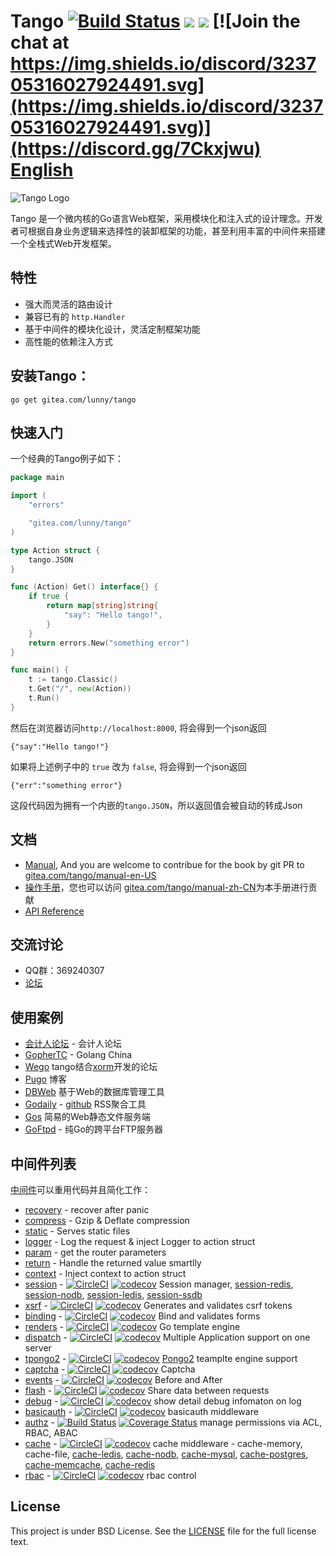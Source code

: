 Tango [![Build Status](https://drone.gitea.com/api/badges/lunny/tango/status.svg)](https://drone.gitea.com/lunny/tango)  [![](http://gocover.io/_badge/gitea.com/lunny/tango)](http://gocover.io/gitea.com/lunny/tango)
[![](https://goreportcard.com/badge/gitea.com/lunny/tango)](https://goreportcard.com/report/gitea.com/lunny/tango)
[![Join the chat at https://img.shields.io/discord/323705316027924491.svg](https://img.shields.io/discord/323705316027924491.svg)](https://discord.gg/7Ckxjwu)
[English](README.md)
=======================

![Tango Logo](logo.png)

Tango 是一个微内核的Go语言Web框架，采用模块化和注入式的设计理念。开发者可根据自身业务逻辑来选择性的装卸框架的功能，甚至利用丰富的中间件来搭建一个全栈式Web开发框架。

## 特性
- 强大而灵活的路由设计
- 兼容已有的 `http.Handler`
- 基于中间件的模块化设计，灵活定制框架功能
- 高性能的依赖注入方式

## 安装Tango：

    go get gitea.com/lunny/tango

## 快速入门

一个经典的Tango例子如下：

```go
package main

import (
    "errors"

    "gitea.com/lunny/tango"
)

type Action struct {
    tango.JSON
}

func (Action) Get() interface{} {
    if true {
        return map[string]string{
            "say": "Hello tango!",
        }
    }
    return errors.New("something error")
}

func main() {
    t := tango.Classic()
    t.Get("/", new(Action))
    t.Run()
}
```

然后在浏览器访问`http://localhost:8000`, 将会得到一个json返回

```
{"say":"Hello tango!"}
```

如果将上述例子中的 `true` 改为 `false`, 将会得到一个json返回

```
{"err":"something error"}
```

这段代码因为拥有一个内嵌的`tango.JSON`，所以返回值会被自动的转成Json

## 文档

- [Manual](http://gobook.io/read/gitea.com/tango/manual-en-US/), And you are welcome to contribue for the book by git PR to [gitea.com/tango/manual-en-US](https://gitea.com/tango/manual-en-US)
- [操作手册](http://gobook.io/read/gitea.com/tango/manual-zh-CN/)，您也可以访问 [gitea.com/tango/manual-zh-CN](https://gitea.com/tango/manual-zh-CN)为本手册进行贡献
- [API Reference](https://godoc.org/gitea.com/lunny/tango)

## 交流讨论

- QQ群：369240307
- [论坛](https://groups.google.com/forum/#!forum/go-tango)

## 使用案例

- [会计人论坛](https://www.kuaijiren.com) - 会计人论坛
- [GopherTC](https://github.com/jimmykuu/gopher/tree/2.0) - Golang China
- [Wego](https://gitea.com/tango/wego)  tango结合[xorm](http://www.xorm.io/)开发的论坛
- [Pugo](https://github.com/go-xiaohei/pugo) 博客
- [DBWeb](https://github.com/go-xorm/dbweb) 基于Web的数据库管理工具
- [Godaily](http://godaily.org) - [github](https://github.com/godaily/news) RSS聚合工具
- [Gos](https://gitea.com/tango/gos)  简易的Web静态文件服务端
- [GoFtpd](https://github.com/goftp/ftpd) - 纯Go的跨平台FTP服务器

## 中间件列表

[中间件](https://gitea.com/tango)可以重用代码并且简化工作：

- [recovery](https://gitea.com/lunny/tango/wiki/Recovery) - recover after panic
- [compress](https://gitea.com/lunny/tango/wiki/Compress) - Gzip & Deflate compression
- [static](https://gitea.com/lunny/tango/wiki/Static) - Serves static files
- [logger](https://gitea.com/lunny/tango/wiki/Logger) - Log the request & inject Logger to action struct
- [param](https://gitea.com/lunny/tango/wiki/Params) - get the router parameters
- [return](https://gitea.com/lunny/tango/wiki/Return) - Handle the returned value smartlly
- [context](https://gitea.com/lunny/tango/wiki/Context) - Inject context to action struct
- [session](https://gitea.com/tango/session) - [![CircleCI](https://circleci.com/gh/tango-contrib/session/tree/master.svg?style=svg)](https://circleci.com/gh/tango-contrib/session/tree/master) [![codecov](https://codecov.io/gh/tango-contrib/session/branch/master/graph/badge.svg)](https://codecov.io/gh/tango-contrib/session) Session manager, [session-redis](http://gitea.com/tango/session-redis), [session-nodb](http://gitea.com/tango/session-nodb), [session-ledis](http://gitea.com/tango/session-ledis), [session-ssdb](http://gitea.com/tango/session-ssdb)
- [xsrf](https://gitea.com/tango/xsrf) - [![CircleCI](https://circleci.com/gh/tango-contrib/xsrf/tree/master.svg?style=svg)](https://circleci.com/gh/tango-contrib/xsrf/tree/master) [![codecov](https://codecov.io/gh/tango-contrib/xsrf/branch/master/graph/badge.svg)](https://codecov.io/gh/tango-contrib/xsrf) Generates and validates csrf tokens
- [binding](https://gitea.com/tango/binding) - [![CircleCI](https://circleci.com/gh/tango-contrib/binding/tree/master.svg?style=svg)](https://circleci.com/gh/tango-contrib/binding/tree/master) [![codecov](https://codecov.io/gh/tango-contrib/binding/branch/master/graph/badge.svg)](https://codecov.io/gh/tango-contrib/binding) Bind and validates forms
- [renders](https://gitea.com/tango/renders) - [![CircleCI](https://circleci.com/gh/tango-contrib/renders/tree/master.svg?style=svg)](https://circleci.com/gh/tango-contrib/renders/tree/master) [![codecov](https://codecov.io/gh/tango-contrib/renders/branch/master/graph/badge.svg)](https://codecov.io/gh/tango-contrib/renders) Go template engine
- [dispatch](https://gitea.com/tango/dispatch) - [![CircleCI](https://circleci.com/gh/tango-contrib/dispatch/tree/master.svg?style=svg)](https://circleci.com/gh/tango-contrib/dispatch/tree/master) [![codecov](https://codecov.io/gh/tango-contrib/dispatch/branch/master/graph/badge.svg)](https://codecov.io/gh/tango-contrib/dispatch) Multiple Application support on one server
- [tpongo2](https://gitea.com/tango/tpongo2) - [![CircleCI](https://circleci.com/gh/tango-contrib/tpongo2/tree/master.svg?style=svg)](https://circleci.com/gh/tango-contrib/tpongo2/tree/master) [![codecov](https://codecov.io/gh/tango-contrib/tpongo2/branch/master/graph/badge.svg)](https://codecov.io/gh/tango-contrib/tpongo2) [Pongo2](https://github.com/flosch/pongo2) teamplte engine support
- [captcha](https://gitea.com/tango/captcha) - [![CircleCI](https://circleci.com/gh/tango-contrib/captcha/tree/master.svg?style=svg)](https://circleci.com/gh/tango-contrib/captcha/tree/master) [![codecov](https://codecov.io/gh/tango-contrib/captcha/branch/master/graph/badge.svg)](https://codecov.io/gh/tango-contrib/captcha) Captcha
- [events](https://gitea.com/tango/events) - [![CircleCI](https://circleci.com/gh/tango-contrib/events/tree/master.svg?style=svg)](https://circleci.com/gh/tango-contrib/events/tree/master) [![codecov](https://codecov.io/gh/tango-contrib/events/branch/master/graph/badge.svg)](https://codecov.io/gh/tango-contrib/events) Before and After
- [flash](https://gitea.com/tango/flash) - [![CircleCI](https://circleci.com/gh/tango-contrib/flash/tree/master.svg?style=svg)](https://circleci.com/gh/tango-contrib/flash/tree/master) [![codecov](https://codecov.io/gh/tango-contrib/flash/branch/master/graph/badge.svg)](https://codecov.io/gh/tango-contrib/flash) Share data between requests
- [debug](https://gitea.com/tango/debug) - [![CircleCI](https://circleci.com/gh/tango-contrib/debug/tree/master.svg?style=svg)](https://circleci.com/gh/tango-contrib/debug/tree/master) [![codecov](https://codecov.io/gh/tango-contrib/debug/branch/master/graph/badge.svg)](https://codecov.io/gh/tango-contrib/debug) show detail debug infomaton on log
- [basicauth](https://gitea.com/tango/basicauth) - [![CircleCI](https://circleci.com/gh/tango-contrib/basicauth/tree/master.svg?style=svg)](https://circleci.com/gh/tango-contrib/basicauth/tree/master) [![codecov](https://codecov.io/gh/tango-contrib/basicauth/branch/master/graph/badge.svg)](https://codecov.io/gh/tango-contrib/basicauth) basicauth middleware
- [authz](https://gitea.com/tango/authz) - [![Build Status](https://travis-ci.org/tango-contrib/authz.svg?branch=master)](https://travis-ci.org/tango-contrib/authz) [![Coverage Status](https://coveralls.io/repos/github/tango-contrib/authz/badge.svg?branch=master)](https://coveralls.io/github/tango-contrib/authz?branch=master) manage permissions via ACL, RBAC, ABAC
- [cache](https://gitea.com/tango/cache) - [![CircleCI](https://circleci.com/gh/tango-contrib/cache/tree/master.svg?style=svg)](https://circleci.com/gh/tango-contrib/cache/tree/master) [![codecov](https://codecov.io/gh/tango-contrib/cache/branch/master/graph/badge.svg)](https://codecov.io/gh/tango-contrib/cache) cache middleware - cache-memory, cache-file, [cache-ledis](https://gitea.com/tango/cache-ledis), [cache-nodb](https://gitea.com/tango/cache-nodb), [cache-mysql](https://gitea.com/tango/cache-mysql), [cache-postgres](https://gitea.com/tango/cache-postgres), [cache-memcache](https://gitea.com/tango/cache-memcache), [cache-redis](https://gitea.com/tango/cache-redis)
- [rbac](https://gitea.com/tango/rbac) - [![CircleCI](https://circleci.com/gh/tango-contrib/rbac/tree/master.svg?style=svg)](https://circleci.com/gh/tango-contrib/rbac/tree/master) [![codecov](https://codecov.io/gh/tango-contrib/rbac/branch/master/graph/badge.svg)](https://codecov.io/gh/tango-contrib/rbac) rbac control

## License
This project is under BSD License. See the [LICENSE](LICENSE) file for the full license text.
